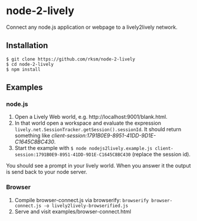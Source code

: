 # node-2-lively

Connect any node.js application or webpage to a lively2lively network.

## Installation

```
$ git clone https://github.com/rksm/node-2-lively
$ cd node-2-lively
$ npm install
```

## Examples

### node.js

1. Open a Lively Web world, e.g. http://localhost:9001/blank.html.
2. In that world open a workspace and evaluate the expression `lively.net.SessionTracker.getSession().sessionId`. It should return something like _client-session:1791B0E9-8951-41DD-9D1E-C1645C8BC430_.
3. Start the example with `$ node nodejs2lively.example.js client-session:1791B0E9-8951-41DD-9D1E-C1645C8BC430` (replace the session id).

You should see a prompt in your lively world. When you answer it the output is
send back to your node server.

### Browser

<!--nodemon -x browserify browser-connect.js -o lively2lively-browserified.js-->

1. Compile browser-connect.js via browserify: `browserify browser-connect.js -o lively2lively-browserified.js`
2. Serve and visit examples/browser-connect.html
